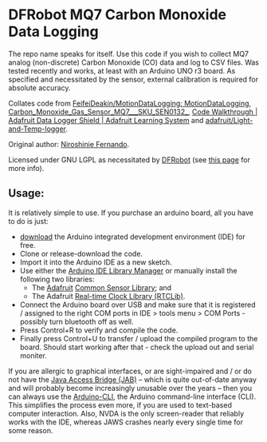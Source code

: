 # DFRobot MQ7 Carbon Monoxide Data Logging
The repo name speaks for itself.  Use this code if you wish to collect MQ7 analog (non-discrete) Carbon Monoxide (CO) data and log to CSV files.  Was tested recently and works, at least with an Arduino UNO r3 board.  As specified and necessitated by the sensor, external calibration is required for absolute accuracy.

Collates code from [FeifeiDeakin/MotionDataLogging: MotionDataLogging](https://github.com/FeifeiDeakin/MotionDataLogging), [Carbon_Monoxide_Gas_Sensor_MQ7___SKU_SEN0132_](https://wiki.dfrobot.com/Carbon_Monoxide_Gas_Sensor_MQ7___SKU_SEN0132_), [Code Walkthrough | Adafruit Data Logger Shield | Adafruit Learning System](https://learn.adafruit.com/adafruit-data-logger-shield/using-the-real-time-clock-3) and [adafruit/Light-and-Temp-logger](https://github.com/adafruit/Light-and-Temp-logger).

Original author: [Niroshinie Fernando](https://github.com/niroshini).

Licensed under GNU LGPL as necessitated by [DFRobot](https://www.dfrobot.com/) (see [this page](https://www.gnu.org/licenses/) for more info).

## Usage:
It is relatively simple to use.  If you purchase an arduino board, all you have to do is just:
* [download](https://www.arduino.cc/en/main/software) the Arduino integrated development environment (IDE) for free.
* Clone or release-download the code.
* Import it into the Arduino IDE as a new sketch.
* Use either the [Arduino IDE Library Manager](https://www.arduino.cc/en/guide/libraries) or manually install the following two libraries:
  * The [Adafruit](https://www.adafruit.com/) [Common Sensor Library](https://github.com/adafruit/Adafruit_Sensor); and
  * The Adafruit [Real-time Clock Library (RTCLib)](https://github.com/adafruit/RTClib).
* Connect the Arduino board over USB and make sure that it is registered / assigned to the right COM ports in IDE > tools menu > COM Ports - possibly turn bluetooth off as well.
* Press Control+R to verify and compile the code.
* Finally press Control+U to transfer / upload the compiled program to the board.  Should start working after that - check the upload out and serial moniter.

If you are allergic to graphical interfaces, or are sight-impaired and / or do not have the [Java Access Bridge (JAB)](https://docs.oracle.com/javase/accessbridge/2.0.2/introduction.htm) &ndash; which is quite out-of-date anyway and will probably become increasingly unusable over the years &ndash; then you can always use the [Arduino-CLI](https://www.arduino.cc/pro/cli), the Arduino command-line interface (CLI).  This simplifies the process even more, if you are used to text-based computer interaction.  Also, NVDA is the only screen-reader that reliably works with the IDE, whereas JAWS crashes nearly every single time for some reason.
